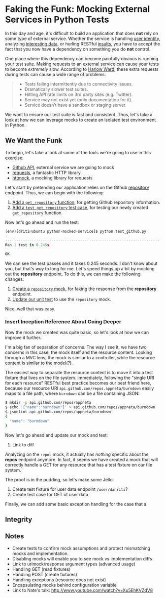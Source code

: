 # Faking the Funk: Mocking External Services in Python Tests

In this day and age, it's difficult to build an application that does **not**
rely on some type of external service. Whether the service is handling
[user identity][1], analyzing [interesting data][2], or hurling RESTful
[insults][3], you have to accept the fact that you now have a dependency on
something you do **not** control.

One place where this dependency can become painfully obvious is running your
test suite. Making requests to an external service can cause your tests
to become *extremely* slow. According to [Harlow Ward][6], these extra requests
during tests can cause a wide range of problems:

> - Tests failing intermittently due to connectivity issues.
> - Dramatically slower test suites.
> - Hitting API rate limits on 3rd party sites (e.g. Twitter).
> - Service may not exist yet (only documentation for it).
> - Service doesn’t have a sandbox or staging server.

We want to ensure our test suite is fast and consistent. Thus, let's take a
look at how we can leverage mocks to create an isolated test environment in
Python.

## We Want the Funk

To begin, let's take a look at some of the tools we're going to use in this
exercise:

- [Github API][9], external service we are going to mock
- [requests][7], a fantastic HTTP library
- [httmock][8], a mocking library for requests

Let's start by pretending our application relies on the Github [repository][14]
endpoint. Thus, we can begin with the following:

1. [Add a `get_repository` function][10], for getting Github repository information.
1. [Add a `test_get_repository` test case][11], for testing our newly created
   `get_repository` function.

Now let's go ahead and run the test:

```python
(env)[driti@ubuntu python-mocked-service]$ python test_github.py
.
----------------------------------------------------------------------
Ran 1 test in 0.245s

OK
```

We can see the test passes and it takes 0.245 seconds. I don't know
about you, but that's *way* to long for me. Let's speed things up a bit by
mocking out the **repository** endpoint. To do this, we can make the following
changes:

1. [Create a `repository` mock][12], for faking the response from the
   **repository** endpoint.
1. [Update our unit test][13] to use the `repository` mock.

Nice, well that was easy.

### Insert Inception Reference About Going Deeper

Now the mock we created was quite basic, so let's look at how we can improve
it further.

I'm a big fan of separation of concerns. The way I see it, we have two concerns
in this case, the mock itself and the resource content. Looking through a MVC
lens, the mock is similar to a controller, while the resource content is
similar to the model(?).

The easiest way to separate the resource content is to move it into a test
fixture that lives on the file system. Immediately, following the "single URI
for each resource" RESTful best practice becomes our best friend here, because
our resource URI `api.github.com/repos.appneta/burndown` easily maps to a file
path, where `burndown` can be a file containing JSON:

```bash
$ mkdir -p api.github.com/repos/appneta
$ echo '{"name":"burndown"}' > api.github.com/repos/appneta/burndown
$ jsonlint api.github.com/repos/appneta/burndown
{
  "name": "burndown"
}
```

Now let's go ahead and update our mock and test:

1. Link to diff

Analyzing on the `repos` mock, it actually has *nothing* specific about the
**repos** endpoint anymore. In fact, it seems we have created a mock that will
correctly handle a GET for any resource that has a test fixture on our file
system.

The proof is in the pudding, so let's make some Jello:

1. Create test fixture for user data endpoint `/user/danriti`?
2. Create test case for GET of user data

Finally, we can add some basic exception handling for the case that a

## Integrity

## Notes

- Create tests to confirm mock assumptions and protect mismatching mocks and implementation.
- Disabling mocks will enable you to see mock vs implementation diffs
- Link to urlmock/response argument types (advanced usage)
- Handling GET (read fixtures)
- Handling POST (create fixtures)
- Handling exceptions (resource does not exist)
- Encapsulating mocks behind configuration variable
- Link to Nate's talk: http://www.youtube.com/watch?v=Xu5EhKVZdV8


[1]: https://dev.twitter.com/docs/auth
[2]: https://developer.github.com/v3/issues/
[3]: http://foaas.herokuapp.com/
[4]: http://blog.codinghorror.com/the-prototype-pitfall/
[5]: https://twitter.com/futuresanta
[6]: http://robots.thoughtbot.com/how-to-stub-external-services-in-tests
[7]: http://docs.python-requests.org/
[8]: https://github.com/patrys/httmock
[9]: https://developer.github.com/v3/
[10]: https://github.com/danriti/python-mocked-service/commit/c97eb466131c66cd3daf0b4c5e0014a5a4756bb0
[11]: https://github.com/danriti/python-mocked-service/commit/5003a893b1c52b662d4618a754e921e857e65f9f
[12]: https://github.com/danriti/python-mocked-service/commit/5c69623d77bbe5780d5d68dbc5e85bba08ae3770
[13]: https://github.com/danriti/python-mocked-service/commit/332f03211dbe307b8dcce9b11f7e939f54262276
[14]: https://developer.github.com/v3/repos/#get
